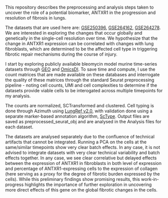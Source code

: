 This repository describes the preprocessing and analysis steps taken to uncover the role of a potential biomarker, ANTXR1 in the progression and resolution of fibrosis in lungs.

The datasets that are used here are: [GSE250396](https://www.ncbi.nlm.nih.gov/geo/query/acc.cgi?acc=GSE250396), [GSE264162](https://www.ncbi.nlm.nih.gov/geo/query/acc.cgi), [GSE264278](https://www.ncbi.nlm.nih.gov/geo/query/acc.cgi). We are interested in exploring the changes that occur globally and genetically in the single-cell resolution over time. We hypothesize that the change in ANTXR1 expression can be correlated with changes with lung fibroblasts, which are determined to be the affected cell type in triggering fibrotic repair mechanisms during the course of injury. 

I start by exploring publicly available bleomycin model murine time-series datasets through [GEO](https://www.ncbi.nlm.nih.gov/geo/) and [OmicsDI](https://www.omicsdi.org/database). To save time and compute, I use the count matrices that are made available on these databases and interrogate the quality of these matrices through the standard Seurat preprocessing pipeline - noting cell counts, UMI and cell complexities to determine if the datasets provide viable cells to be interogated across multiple timepoints for my analysis. 

The counts are normalized, SCTransformed and clustered. Cell typing is done through Azimuth using [LungRef v2.0](https://azimuth.hubmapconsortium.org/references/#Human%20-%20Lung%20v2%20%28HLCA%29), with validation done using a separate marker-based annotation algorithm, [ScType](https://www.nature.com/articles/s41467-022-28803-w). Output files are saved as preprocessed_seurat_obj and are analysed in the Analysis files for each dataset. 

The datasets are analysed separately due to the confluence of technical artifacts that cannot be integrated. Running a PCA on the cells at the same/similar timepoints show very clear batch effects. In any case, it is not advised to integrate datasets with very clear technical variability and batch effects together. In any case, we see clear correlative but delayed effects between the expression of ANTXR1 in fibroblasts in both level of expression and percentage of ANTXR1-expressing cells to the expression of collagen (here serving as a proxy for the degree of fibrotic burden expressed by the cells). While this preliminary findings show promising results, this work-in-progress highlights the importance of further exploration in uncovering more direct effects of this gene on the global fibrotic changes in the cells. 
